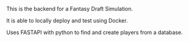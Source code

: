 This is the backend for a Fantasy Draft Simulation. 

It is able to locally deploy and test using Docker. 

Uses FASTAPI with python to find and create players from a database. 

